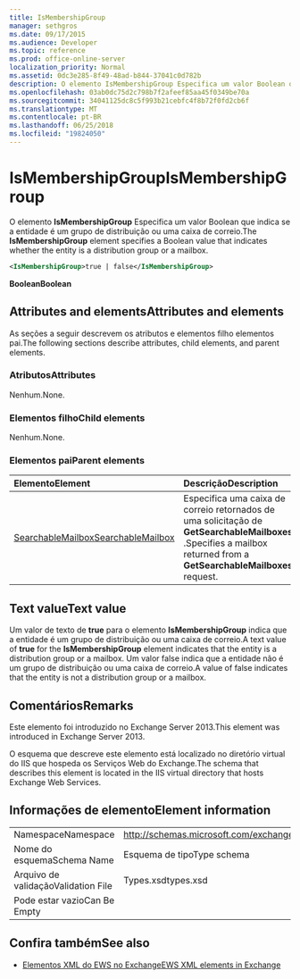 ```yaml
---
title: IsMembershipGroup
manager: sethgros
ms.date: 09/17/2015
ms.audience: Developer
ms.topic: reference
ms.prod: office-online-server
localization_priority: Normal
ms.assetid: 0dc3e285-8f49-48ad-b844-37041c0d782b
description: O elemento IsMembershipGroup Especifica um valor Boolean que indica se a entidade é um grupo de distribuição ou uma caixa de correio.
ms.openlocfilehash: 03ab0dc75d2c798b7f2afeef85aa45f0349be70a
ms.sourcegitcommit: 34041125dc8c5f993b21cebfc4f8b72f0fd2cb6f
ms.translationtype: MT
ms.contentlocale: pt-BR
ms.lasthandoff: 06/25/2018
ms.locfileid: "19824050"
---
```

# <a name="ismembershipgroup"></a><span data-ttu-id="87a14-103">IsMembershipGroup</span><span class="sxs-lookup"><span data-stu-id="87a14-103">IsMembershipGroup</span></span>

<span data-ttu-id="87a14-104">O elemento **IsMembershipGroup** Especifica um valor Boolean que indica se a entidade é um grupo de distribuição ou uma caixa de correio.</span><span class="sxs-lookup"><span data-stu-id="87a14-104">The **IsMembershipGroup** element specifies a Boolean value that indicates whether the entity is a distribution group or a mailbox.</span></span> 
  
```XML
<IsMembershipGroup>true | false</IsMembershipGroup>
```

 <span data-ttu-id="87a14-105">**Boolean**</span><span class="sxs-lookup"><span data-stu-id="87a14-105">**Boolean**</span></span>
## <a name="attributes-and-elements"></a><span data-ttu-id="87a14-106">Attributes and elements</span><span class="sxs-lookup"><span data-stu-id="87a14-106">Attributes and elements</span></span>

<span data-ttu-id="87a14-107">As seções a seguir descrevem os atributos e elementos filho elementos pai.</span><span class="sxs-lookup"><span data-stu-id="87a14-107">The following sections describe attributes, child elements, and parent elements.</span></span>
  
### <a name="attributes"></a><span data-ttu-id="87a14-108">Atributos</span><span class="sxs-lookup"><span data-stu-id="87a14-108">Attributes</span></span>

<span data-ttu-id="87a14-109">Nenhum.</span><span class="sxs-lookup"><span data-stu-id="87a14-109">None.</span></span>
  
### <a name="child-elements"></a><span data-ttu-id="87a14-110">Elementos filho</span><span class="sxs-lookup"><span data-stu-id="87a14-110">Child elements</span></span>

<span data-ttu-id="87a14-111">Nenhum.</span><span class="sxs-lookup"><span data-stu-id="87a14-111">None.</span></span>
  
### <a name="parent-elements"></a><span data-ttu-id="87a14-112">Elementos pai</span><span class="sxs-lookup"><span data-stu-id="87a14-112">Parent elements</span></span>

|<span data-ttu-id="87a14-113">**Elemento**</span><span class="sxs-lookup"><span data-stu-id="87a14-113">**Element**</span></span>|<span data-ttu-id="87a14-114">**Descrição**</span><span class="sxs-lookup"><span data-stu-id="87a14-114">**Description**</span></span>|
|:-----|:-----|
|[<span data-ttu-id="87a14-115">SearchableMailbox</span><span class="sxs-lookup"><span data-stu-id="87a14-115">SearchableMailbox</span></span>](searchablemailbox.md) <br/> |<span data-ttu-id="87a14-116">Especifica uma caixa de correio retornados de uma solicitação de **GetSearchableMailboxes** .</span><span class="sxs-lookup"><span data-stu-id="87a14-116">Specifies a mailbox returned from a **GetSearchableMailboxes** request.</span></span>  <br/> |
   
## <a name="text-value"></a><span data-ttu-id="87a14-117">Text value</span><span class="sxs-lookup"><span data-stu-id="87a14-117">Text value</span></span>

<span data-ttu-id="87a14-118">Um valor de texto de **true** para o elemento **IsMembershipGroup** indica que a entidade é um grupo de distribuição ou uma caixa de correio.</span><span class="sxs-lookup"><span data-stu-id="87a14-118">A text value of **true** for the **IsMembershipGroup** element indicates that the entity is a distribution group or a mailbox.</span></span> <span data-ttu-id="87a14-119">Um valor false indica que a entidade não é um grupo de distribuição ou uma caixa de correio.</span><span class="sxs-lookup"><span data-stu-id="87a14-119">A value of false indicates that the entity is not a distribution group or a mailbox.</span></span> 
  
## <a name="remarks"></a><span data-ttu-id="87a14-120">Comentários</span><span class="sxs-lookup"><span data-stu-id="87a14-120">Remarks</span></span>

<span data-ttu-id="87a14-121">Este elemento foi introduzido no Exchange Server 2013.</span><span class="sxs-lookup"><span data-stu-id="87a14-121">This element was introduced in Exchange Server 2013.</span></span>
  
<span data-ttu-id="87a14-122">O esquema que descreve este elemento está localizado no diretório virtual do IIS que hospeda os Serviços Web do Exchange.</span><span class="sxs-lookup"><span data-stu-id="87a14-122">The schema that describes this element is located in the IIS virtual directory that hosts Exchange Web Services.</span></span>
  
## <a name="element-information"></a><span data-ttu-id="87a14-123">Informações de elemento</span><span class="sxs-lookup"><span data-stu-id="87a14-123">Element information</span></span>

|||
|:-----|:-----|
|<span data-ttu-id="87a14-124">Namespace</span><span class="sxs-lookup"><span data-stu-id="87a14-124">Namespace</span></span>  <br/> |http://schemas.microsoft.com/exchange/services/2006/types  <br/> |
|<span data-ttu-id="87a14-125">Nome do esquema</span><span class="sxs-lookup"><span data-stu-id="87a14-125">Schema Name</span></span>  <br/> |<span data-ttu-id="87a14-126">Esquema de tipo</span><span class="sxs-lookup"><span data-stu-id="87a14-126">Type schema</span></span>  <br/> |
|<span data-ttu-id="87a14-127">Arquivo de validação</span><span class="sxs-lookup"><span data-stu-id="87a14-127">Validation File</span></span>  <br/> |<span data-ttu-id="87a14-128">Types.xsd</span><span class="sxs-lookup"><span data-stu-id="87a14-128">types.xsd</span></span>  <br/> |
|<span data-ttu-id="87a14-129">Pode estar vazio</span><span class="sxs-lookup"><span data-stu-id="87a14-129">Can Be Empty</span></span>  <br/> ||
   
## <a name="see-also"></a><span data-ttu-id="87a14-130">Confira também</span><span class="sxs-lookup"><span data-stu-id="87a14-130">See also</span></span>



- [<span data-ttu-id="87a14-131">Elementos XML do EWS no Exchange</span><span class="sxs-lookup"><span data-stu-id="87a14-131">EWS XML elements in Exchange</span></span>](ews-xml-elements-in-exchange.md)

